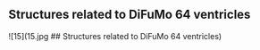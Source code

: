 


## Structures related to DiFuMo 64 ventricles

![15](15.jpg ## Structures related to DiFuMo 64 ventricles)